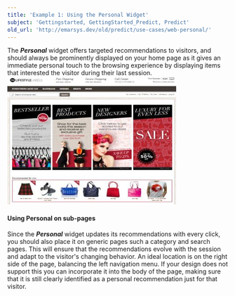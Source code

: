 ```yaml
---
title: 'Example 1: Using the Personal Widget'
subject: 'Gettingstarted, GettingStarted_Predict, Predict'
old_url: 'http://emarsys.dev/old/predict/use-cases/web-personal/'
---
```


The ***Personal*** widget offers targeted recommendations to visitors, and should always be prominently displayed on your home page as it gives an immediate personal touch to the browsing experience by displaying items that interested the visitor during their last session. [![Predict_WEBR_personal_homepage](/assets/images/2014/06/Predict_WEBR_personal_homepage.png)](/assets/images/2014/06/Predict_WEBR_personal_homepage.png)

#### Using Personal on sub-pages

 Since the ***Personal*** widget updates its recommendations with every click, you should also place it on generic pages such a category and search pages. This will ensure that the recommendations evolve with the session and adapt to the visitor's changing behavior. An ideal location is on the right side of the page, balancing the left navigation menu. If your design does not support this you can incorporate it into the body of the page, making sure that it is still clearly identified as a personal recommendation just for that visitor.